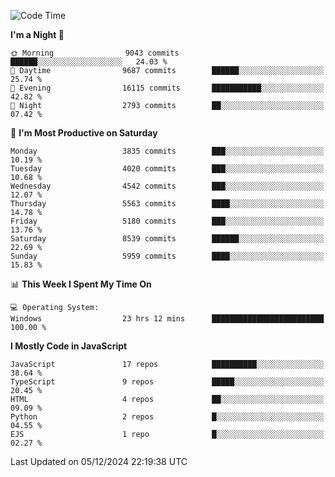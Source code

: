 <!--START_SECTION:waka-->
![Code Time](http://img.shields.io/badge/Code%20Time-3%2C424%20hrs%2042%20mins-blue)

**I'm a Night 🦉** 

```text
🌞 Morning                9043 commits        ██████░░░░░░░░░░░░░░░░░░░   24.03 % 
🌆 Daytime                9687 commits        ██████░░░░░░░░░░░░░░░░░░░   25.74 % 
🌃 Evening                16115 commits       ███████████░░░░░░░░░░░░░░   42.82 % 
🌙 Night                  2793 commits        ██░░░░░░░░░░░░░░░░░░░░░░░   07.42 % 
```
📅 **I'm Most Productive on Saturday** 

```text
Monday                   3835 commits        ███░░░░░░░░░░░░░░░░░░░░░░   10.19 % 
Tuesday                  4020 commits        ███░░░░░░░░░░░░░░░░░░░░░░   10.68 % 
Wednesday                4542 commits        ███░░░░░░░░░░░░░░░░░░░░░░   12.07 % 
Thursday                 5563 commits        ████░░░░░░░░░░░░░░░░░░░░░   14.78 % 
Friday                   5180 commits        ███░░░░░░░░░░░░░░░░░░░░░░   13.76 % 
Saturday                 8539 commits        ██████░░░░░░░░░░░░░░░░░░░   22.69 % 
Sunday                   5959 commits        ████░░░░░░░░░░░░░░░░░░░░░   15.83 % 
```


📊 **This Week I Spent My Time On** 

```text
💻 Operating System: 
Windows                  23 hrs 12 mins      █████████████████████████   100.00 % 
```

**I Mostly Code in JavaScript** 

```text
JavaScript               17 repos            ██████████░░░░░░░░░░░░░░░   38.64 % 
TypeScript               9 repos             █████░░░░░░░░░░░░░░░░░░░░   20.45 % 
HTML                     4 repos             ██░░░░░░░░░░░░░░░░░░░░░░░   09.09 % 
Python                   2 repos             █░░░░░░░░░░░░░░░░░░░░░░░░   04.55 % 
EJS                      1 repo              █░░░░░░░░░░░░░░░░░░░░░░░░   02.27 % 
```




 Last Updated on 05/12/2024 22:19:38 UTC
<!--END_SECTION:waka-->

<!--
**likaiqiang/likaiqiang** is a ✨ _special_ ✨ repository because its `README.md` (this file) appears on your GitHub profile.

Here are some ideas to get you started:

- 🔭 I’m currently working on ...
- 🌱 I’m currently learning ...
- 👯 I’m looking to collaborate on ...
- 🤔 I’m looking for help with ...
- 💬 Ask me about ...
- 📫 How to reach me: ...
- 😄 Pronouns: ...
- ⚡ Fun fact: ...
-->
